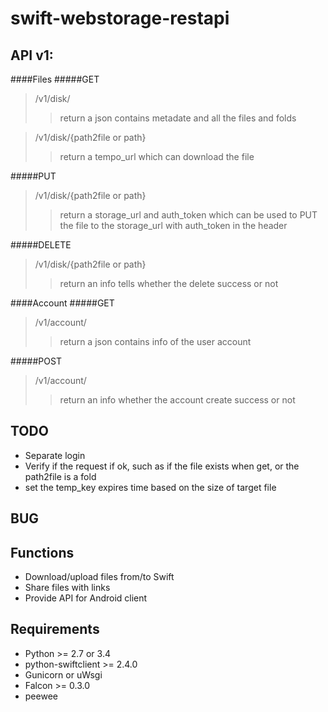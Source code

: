 swift-webstorage-restapi
================

API v1:
---------------

####Files
#####GET

> /v1/disk/
>> return a json contains metadate and all the files and folds

> /v1/disk/{path2file or path}
>> return a tempo_url which can download the file

#####PUT

> /v1/disk/{path2file or path}
>> return a storage_url and auth_token which can be used to PUT the file to the storage_url with auth_token in the header

#####DELETE
> /v1/disk/{path2file or path}
>> return an info tells whether the delete success or not


####Account
#####GET
> /v1/account/
>> return a json contains info of the user account


#####POST
> /v1/account/
>> return an info whether the account create success or not



TODO
---------------
- Separate login
- Verify if the request if ok, such as if the file exists when get,
	or the path2file is a fold
- set the temp_key expires time based on the size of target file


BUG
---------------


Functions
---------------
- Download/upload files from/to Swift
- Share files with links
- Provide API for Android client

Requirements
---------------
- Python >= 2.7 or 3.4
- python-swiftclient >= 2.4.0
- Gunicorn or uWsgi
- Falcon >= 0.3.0
- peewee
